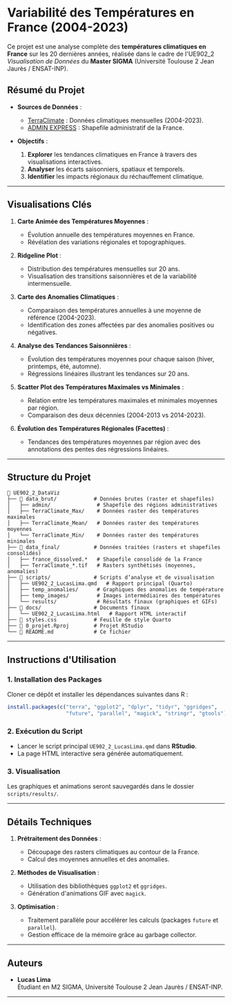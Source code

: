 # **Variabilité des Températures en France (2004-2023)**

Ce projet est une analyse complète des **températures climatiques en France** sur les 20 dernières années, réalisée dans le cadre de l'UE902_2 *Visualisation de Données* du **Master SIGMA** (Université Toulouse 2 Jean Jaurès / ENSAT-INP).

## **Résumé du Projet**

- **Sources de Données** :
  - [TerraClimate](https://developers.google.com/earth-engine/datasets/catalog/IDAHO_EPSCOR_TERRACLIMATE) : Données climatiques mensuelles (2004-2023).
  - [ADMIN EXPRESS](https://geoservices.ign.fr/adminexpress) : Shapefile administratif de la France.

- **Objectifs** :
  1. **Explorer** les tendances climatiques en France à travers des visualisations interactives.
  2. **Analyser** les écarts saisonniers, spatiaux et temporels.
  3. **Identifier** les impacts régionaux du réchauffement climatique.

---

## **Visualisations Clés**

1. **Carte Animée des Températures Moyennes** :
   - Évolution annuelle des températures moyennes en France.
   - Révélation des variations régionales et topographiques.

2. **Ridgeline Plot** :
   - Distribution des températures mensuelles sur 20 ans.
   - Visualisation des transitions saisonnières et de la variabilité intermensuelle.

3. **Carte des Anomalies Climatiques** :
   - Comparaison des températures annuelles à une moyenne de référence (2004-2023).
   - Identification des zones affectées par des anomalies positives ou négatives.

4. **Analyse des Tendances Saisonnières** :
   - Évolution des températures moyennes pour chaque saison (hiver, printemps, été, automne).
   - Régressions linéaires illustrant les tendances sur 20 ans.

5. **Scatter Plot des Températures Maximales vs Minimales** :
   - Relation entre les températures maximales et minimales moyennes par région.
   - Comparaison des deux décennies (2004-2013 vs 2014-2023).

6. **Évolution des Températures Régionales (Facettes)** :
   - Tendances des températures moyennes par région avec des annotations des pentes des régressions linéaires.

---

## **Structure du Projet**

```
📂 UE902_2_DataViz
├── 📂 data_brut/            # Données brutes (raster et shapefiles)
│   ├── admin/               # Shapefile des régions administratives
│   ├── TerraClimate_Max/    # Données raster des températures maximales
│   ├── TerraClimate_Mean/   # Données raster des températures moyennes
│   └── TerraClimate_Min/    # Données raster des températures minimales
├── 📂 data_final/           # Données traitées (rasters et shapefiles consolidés)
│   ├── france_dissolved.*   # Shapefile consolidé de la France
│   ├── TerraClimate_*.tif   # Rasters synthétisés (moyennes, anomalies)
├── 📂 scripts/              # Scripts d’analyse et de visualisation
│   ├── UE902_2_LucasLima.qmd   # Rapport principal (Quarto)
│   ├── temp_anomalies/      # Graphiques des anomalies de température
│   ├── temp_images/         # Images intermédiaires des températures
│   └── results/             # Résultats finaux (graphiques et GIFs)
├── 📂 docs/                 # Documents finaux
│   └── UE902_2_LucasLima.html   # Rapport HTML interactif
├── 📄 styles.css            # Feuille de style Quarto
├── 📄 0_projet.Rproj        # Projet RStudio
└── 📄 README.md             # Ce fichier
```

---

## **Instructions d'Utilisation**

### 1. **Installation des Packages**
Cloner ce dépôt et installer les dépendances suivantes dans R :

```r
install.packages(c("terra", "ggplot2", "dplyr", "tidyr", "ggridges", 
                   "future", "parallel", "magick", "stringr", "gtools"))
```

### 2. **Exécution du Script**
- Lancer le script principal `UE902_2_LucasLima.qmd` dans **RStudio**.
- La page HTML interactive sera générée automatiquement.

### 3. **Visualisation**
Les graphiques et animations seront sauvegardés dans le dossier `scripts/results/`.

---

## **Détails Techniques**

1. **Prétraitement des Données** :
   - Découpage des rasters climatiques au contour de la France.
   - Calcul des moyennes annuelles et des anomalies.

2. **Méthodes de Visualisation** :
   - Utilisation des bibliothèques `ggplot2` et `ggridges`.
   - Génération d'animations GIF avec `magick`.

3. **Optimisation** :
   - Traitement parallèle pour accélérer les calculs (packages `future` et `parallel`).
   - Gestion efficace de la mémoire grâce au garbage collector.

---

## **Auteurs**

- **Lucas Lima**  
  Étudiant en M2 SIGMA, Université Toulouse 2 Jean Jaurès / ENSAT-INP.

---
